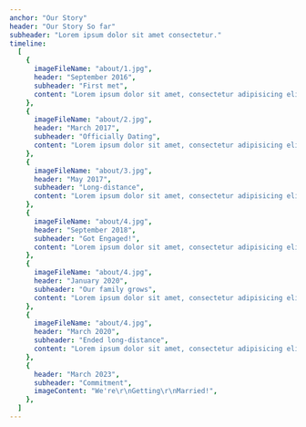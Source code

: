```yaml
---
anchor: "Our Story"
header: "Our Story So far"
subheader: "Lorem ipsum dolor sit amet consectetur."
timeline:
  [
    {
      imageFileName: "about/1.jpg",
      header: "September 2016",
      subheader: "First met",
      content: "Lorem ipsum dolor sit amet, consectetur adipisicing elit. Minima maxime quam architecto quo inventore harum ex magni, dicta impedit.",
    },
    {
      imageFileName: "about/2.jpg",
      header: "March 2017",
      subheader: "Officially Dating",
      content: "Lorem ipsum dolor sit amet, consectetur adipisicing elit. Minima maxime quam architecto quo inventore harum ex magni, dicta impedit.",
    },
    {
      imageFileName: "about/3.jpg",
      header: "May 2017",
      subheader: "Long-distance",
      content: "Lorem ipsum dolor sit amet, consectetur adipisicing elit. Minima maxime quam architecto quo inventore harum ex magni, dicta impedit.",
    },
    {
      imageFileName: "about/4.jpg",
      header: "September 2018",
      subheader: "Got Engaged!",
      content: "Lorem ipsum dolor sit amet, consectetur adipisicing elit. Minima maxime quam architecto quo inventore harum ex magni, dicta impedit.",
    },
    {
      imageFileName: "about/4.jpg",
      header: "January 2020",
      subheader: "Our family grows",
      content: "Lorem ipsum dolor sit amet, consectetur adipisicing elit. Minima maxime quam architecto quo inventore harum ex magni, dicta impedit.",
    },
    {
      imageFileName: "about/4.jpg",
      header: "March 2020",
      subheader: "Ended long-distance",
      content: "Lorem ipsum dolor sit amet, consectetur adipisicing elit. Minima maxime quam architecto quo inventore harum ex magni, dicta impedit.",
    },
    {
      header: "March 2023",
      subheader: "Commitment",
      imageContent: "We're\r\nGetting\r\nMarried!",
    },
  ]
---
```

